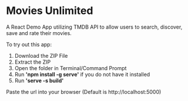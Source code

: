 # Movies Unlimited

A React Demo App utilizing TMDB API to allow users to search, discover, save and rate their movies.

To try out this app:
1) Download the ZIP File
2) Extract the ZIP
3) Open the folder in Terminal/Command Prompt
4) Run **'npm install -g serve'** if you do not have it installed
5) Run **'serve -s build'**

Paste the url into your browser (Default is http://localhost:5000)

